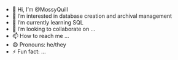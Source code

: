 - 👋 Hi, I’m @MossyQuill
- 👀 I’m interested in database creation and archival management
- 🌱 I’m currently learning SQL
- 💞️ I’m looking to collaborate on ...
- 📫 How to reach me ...
- 😄 Pronouns: he/they
- ⚡ Fun fact: ...

<!---
MossyQuill/MossyQuill is a ✨ special ✨ repository because its `README.md` (this file) appears on your GitHub profile.
You can click the Preview link to take a look at your changes.
--->
